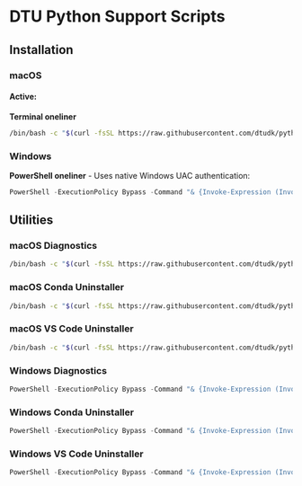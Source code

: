# DTU Python Support Scripts
## Installation

### macOS

#### Active: 
**Terminal oneliner**  
```bash
/bin/bash -c "$(curl -fsSL https://raw.githubusercontent.com/dtudk/pythonsupport-scripts/main/MacOS/releases/dtu-python-installer-macos.sh)"
```

### Windows

**PowerShell oneliner** - Uses native Windows UAC authentication:
```powershell
PowerShell -ExecutionPolicy Bypass -Command "& {Invoke-Expression (Invoke-WebRequest -Uri 'https://raw.githubusercontent.com/dtudk/pythonsupport-scripts/main/Windows/install.ps1' -UseBasicParsing).Content}"
```

## Utilities

### macOS Diagnostics
```bash
/bin/bash -c "$(curl -fsSL https://raw.githubusercontent.com/dtudk/pythonsupport-scripts/main/MacOS/Components/Diagnostics/simple_report.sh)"
```

### macOS Conda Uninstaller
```bash
/bin/bash -c "$(curl -fsSL https://raw.githubusercontent.com/dtudk/pythonsupport-scripts/main/MacOS/Components/Core/uninstall_conda.sh)"
```

### macOS VS Code Uninstaller
```bash
/bin/bash -c "$(curl -fsSL https://raw.githubusercontent.com/dtudk/pythonsupport-scripts/main/MacOS/Components/VSC/uninstall_vscode.sh)"
```

### Windows Diagnostics
```powershell
PowerShell -ExecutionPolicy Bypass -Command "& {Invoke-Expression (Invoke-WebRequest -Uri 'https://raw.githubusercontent.com/philipnickel/pythonsupport-scripts/windows_report/Windows/Components/Diagnostics/generate_report.ps1' -UseBasicParsing).Content}"
```

### Windows Conda Uninstaller
```powershell
PowerShell -ExecutionPolicy Bypass -Command "& {Invoke-Expression (Invoke-WebRequest -Uri 'https://raw.githubusercontent.com/philipnickel/pythonsupport-scripts/windows_report/Windows/Components/Core/uninstall_conda.ps1' -UseBasicParsing).Content}"
```

### Windows VS Code Uninstaller
```powershell
PowerShell -ExecutionPolicy Bypass -Command "& {Invoke-Expression (Invoke-WebRequest -Uri 'https://raw.githubusercontent.com/philipnickel/pythonsupport-scripts/windows_report/Windows/Components/VSC/uninstall.ps1' -UseBasicParsing).Content}"
```
